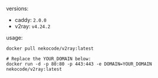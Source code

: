 versions:
- caddy: `2.0.0`
- v2ray: `v4.24.2`

usage:

```
docker pull nekocode/v2ray:latest

# Replace the YOUR_DOMAIN below:
docker run -d -p 80:80 -p 443:443 -e DOMAIN=YOUR_DOMAIN nekocode/v2ray:latest
```